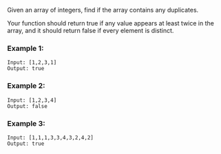 Given an array of integers, find if the array contains any duplicates.

Your function should return true if any value appears at least twice in the array, and it should return false if every element is distinct.

### Example 1:
```
Input: [1,2,3,1]
Output: true
```
### Example 2:
```
Input: [1,2,3,4]
Output: false
```
### Example 3:
```
Input: [1,1,1,3,3,4,3,2,4,2]
Output: true
```